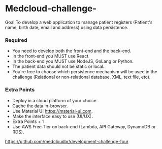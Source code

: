# Medcloud-challenge-

Goal
To develop a web application to manage patient registers (Patient's name, birth date, email and address) using data persistence.

### Required
- You need to develop both the front-end and the back-end.
- In the front-end you MUST use React.
- In the back-end you MUST use NodeJS, GoLang or Python.
- The patient data should not be static or local.
- You're free to choose which persistence mechanism will be used in the challenge (Relational or non-relational database, XML, text file, etc).

### Extra Points
- Deploy in a cloud platform of your choice.
- Cache the data in-browser.
- Use Material UI https://material-ui.com.
- Make the interface easy to use (UI/UX).
- Extra Points + 1
- Use AWS Free Tier on back-end (Lambda, API Gateway, DynamoDB or RDS).

https://github.com/medcloudbr/development-challenge-four
